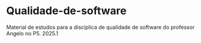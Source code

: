 # Qualidade-de-software
Material de estudos para a disciplica de qualidade de software do professor Angelo no P5. 2025.1
